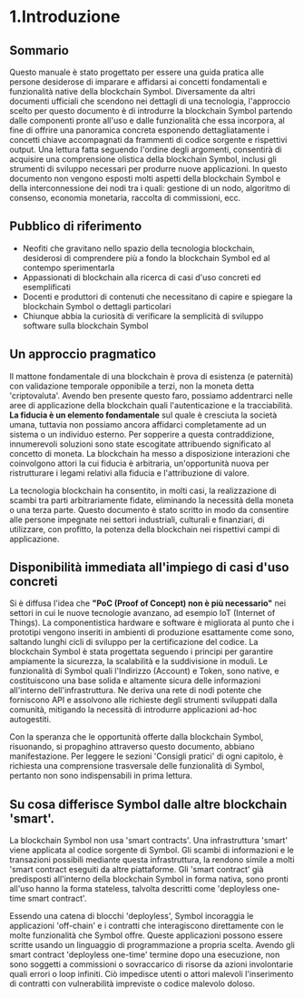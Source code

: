 # 1.Introduzione

## Sommario

Questo manuale è stato progettato per essere una guida pratica alle persone
desiderose di imparare e affidarsi ai concetti fondamentali e funzionalità native
della blockchain Symbol.
Diversamente da altri documenti ufficiali che scendono nei dettagli di una tecnologia,
l'approccio scelto per questo documento è di introdurre la blockchain Symbol partendo
dalle componenti pronte all'uso e dalle funzionalità che essa incorpora,
al fine di offrire una panoramica concreta esponendo dettagliatamente i concetti chiave
accompagnati da frammenti di codice sorgente e rispettivi output.
Una lettura fatta seguendo l'ordine degli argomenti, consentirà di acquisire una comprensione
olistica della blockchain Symbol, inclusi gli strumenti di sviluppo necessari per produrre nuove applicazioni.
In questo documento non vengono esposti molti aspetti della blockchain Symbol e della interconnessione dei nodi
tra i quali: gestione di un nodo, algoritmo di consenso, economia monetaria, raccolta di commissioni, ecc.

## Pubblico di riferimento

- Neofiti che gravitano nello spazio della tecnologia blockchain, desiderosi di comprendere più a fondo la blockchain Symbol ed al contempo sperimentarla
- Appassionati di blockchain alla ricerca di casi d'uso concreti ed esemplificati
- Docenti e produttori di contenuti che necessitano di capire e spiegare la blockchain Symbol o dettagli particolari
- Chiunque abbia la curiosità di verificare la semplicità di sviluppo software sulla blockchain Symbol

## Un approccio pragmatico

Il mattone fondamentale di una blockchain è prova di esistenza (e paternità)
con validazione temporale opponibile a terzi, non la moneta detta 'criptovaluta'.
Avendo ben presente questo faro, possiamo addentrarci nelle aree di applicazione della blockchain
quali l'autenticazione e la tracciabilità. **La fiducia è un elemento fondamentale** sul quale
è cresciuta la società umana, tuttavia non possiamo ancora affidarci completamente ad un sistema o
un individuo esterno. Per sopperire a questa contraddizione, innumerevoli soluzioni sono state
escogitate attribuendo significato al concetto di moneta.
La blockchain ha messo a disposizione interazioni che coinvolgono attori la cui fiducia è arbitraria,
un'opportunità nuova per ristrutturare i legami relativi alla fiducia e l'attribuzione di valore.

La tecnologia blockchain ha consentito, in molti casi, la realizzazione di scambi tra parti arbitrariamente fidate,
eliminando la necessità della moneta o una terza parte. Questo documento è stato scritto in modo da
consentire alle persone impegnate nei settori industriali, culturali e finanziari, di utilizzare, con profitto,
la potenza della blockchain nei rispettivi campi di applicazione.

## Disponibilità immediata all'impiego di casi d'uso concreti

Si è diffusa l'idea che **"PoC (Proof of Concept) non è più necessario"** nei
settori in cui le nuove tecnologie avanzano, ad esempio IoT (Internet of Things).
La componentistica hardware e software è migliorata al punto che i prototipi
vengono inseriti in ambienti di produzione esattamente come sono, saltando
lunghi cicli di sviluppo per la certificazione del codice.
La blockchain Symbol è stata progettata seguendo i principi per garantire
ampiamente la sicurezza, la scalabilità e la suddivisione in moduli. Le funzionalità
di Symbol quali l'Indirizzo (Account) e Token, sono native, e costituiscono
una base solida e altamente sicura delle informazioni all'interno dell'infrastruttura.
Ne deriva una rete di nodi potente che forniscono API e assolvono alle richieste
degli strumenti sviluppati dalla comunità, mitigando la necessità di
introdurre applicazioni ad-hoc autogestiti.

Con la speranza che le opportunità offerte dalla blockchain Symbol, risuonando,
si propaghino attraverso questo documento, abbiano manifestazione.
Per leggere le sezioni 'Consigli pratici' di ogni capitolo, è richiesta una comprensione
trasversale delle funzionalità di Symbol, pertanto non sono indispensabili in prima lettura.

## Su cosa differisce Symbol dalle altre blockchain 'smart'.

La blockchain Symbol non usa 'smart contracts'. Una infrastruttura 'smart'
viene applicata al codice sorgente di Symbol. Gli scambi di informazioni e le
transazioni possibili mediante questa infrastruttura, la rendono simile
a molti 'smart contract eseguiti da altre piattaforme.
Gli 'smart contract' già predisposti all'interno della blockchain Symbol in forma nativa,
sono pronti all'uso hanno la forma stateless, talvolta descritti come 'deployless one-time smart contract'.

Essendo una catena di blocchi 'deployless', Symbol incoraggia le applicazioni 'off-chain'
e i contratti che interagiscono direttamente con le molte funzionalità che Symbol offre.
Queste applicazioni possono essere scritte usando un linguaggio di programmazione a propria scelta.
Avendo gli smart contract 'deployless one-time' termine dopo una esecuzione, non
sono soggetti a commissioni o sovraccarico di risorse da azioni involontarie quali errori o
loop infiniti. Ciò impedisce utenti o attori malevoli l'inserimento di contratti con
vulnerabilità impreviste o codice malevolo doloso.
